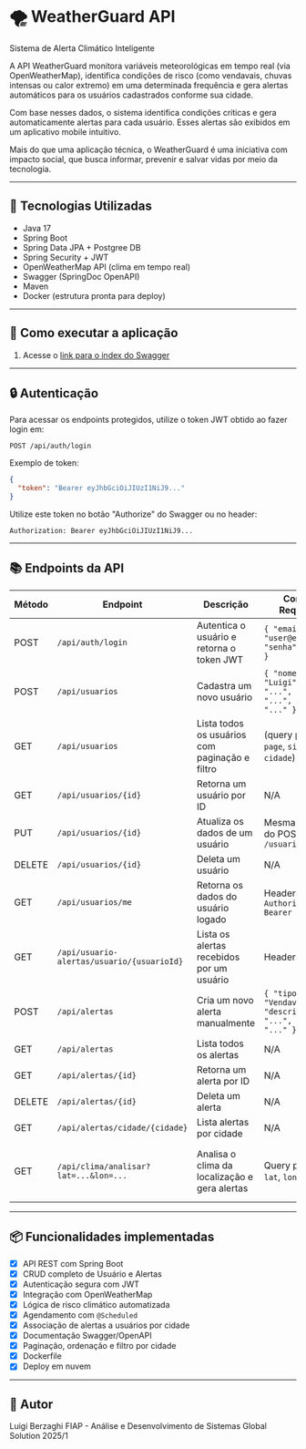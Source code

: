# 🌪️ WeatherGuard API

Sistema de Alerta Climático Inteligente

A API WeatherGuard monitora variáveis meteorológicas em tempo real (via OpenWeatherMap), identifica condições de risco (como vendavais, chuvas intensas ou calor extremo) em uma determinada frequência e gera alertas automáticos para os usuários cadastrados conforme sua cidade.

Com base nesses dados, o sistema identifica condições críticas e gera automaticamente alertas para cada usuário. Esses alertas são exibidos em um aplicativo mobile intuitivo.

Mais do que uma aplicação técnica, o WeatherGuard é uma iniciativa com impacto social, que busca informar, prevenir e salvar vidas por meio da tecnologia.

---

## 📌 Tecnologias Utilizadas

* Java 17
* Spring Boot 
* Spring Data JPA + Postgree DB
* Spring Security + JWT
* OpenWeatherMap API (clima em tempo real)
* Swagger (SpringDoc OpenAPI)
* Maven
* Docker (estrutura pronta para deploy)

---

## 🚀 Como executar a aplicação

1. Acesse o [link para o index do Swagger](https://weatherguard-1ylt.onrender.com/swagger-ui/index.html)

---

## 🔒 Autenticação

Para acessar os endpoints protegidos, utilize o token JWT obtido ao fazer login em:

```
POST /api/auth/login
```

Exemplo de token:

```json
{
  "token": "Bearer eyJhbGciOiJIUzI1NiJ9..."
}
```

Utilize este token no botão "Authorize" do Swagger ou no header:

```
Authorization: Bearer eyJhbGciOiJIUzI1NiJ9...
```

---

## 📚 Endpoints da API

| Método | Endpoint                                   | Descrição                                      | Corpo da Requisição                                                    | Resposta de Sucesso                        |
| ------ | ------------------------------------------ | ---------------------------------------------- | ---------------------------------------------------------------------- | ------------------------------------------ |
| POST   | `/api/auth/login`                          | Autentica o usuário e retorna o token JWT      | `{ "email": "user@email.com", "senha": "123456" }`                     | `{ "token": "Bearer eyJhbGci..." }`        |
| POST   | `/api/usuarios`                            | Cadastra um novo usuário                       | `{ "nome": "Luigi", "email": "...", "senha": "...", "cidade": "..." }` | JSON do usuário criado (sem senha)         |
| GET    | `/api/usuarios`                            | Lista todos os usuários com paginação e filtro | (query params: `page`, `size`, `sort`, `cidade`)                       | Lista paginada de `UsuarioDTO`             |
| GET    | `/api/usuarios/{id}`                       | Retorna um usuário por ID                      | N/A                                                                    | JSON de `UsuarioDTO`                       |
| PUT    | `/api/usuarios/{id}`                       | Atualiza os dados de um usuário                | Mesma estrutura do POST `/usuarios`                                    | JSON atualizado do usuário                 |
| DELETE | `/api/usuarios/{id}`                       | Deleta um usuário                              | N/A                                                                    | Status `204 No Content`                    |
| GET    | `/api/usuarios/me`                         | Retorna os dados do usuário logado             | Header: `Authorization: Bearer <token>`                                | JSON com `UsuarioDTO`                      |
| GET    | `/api/usuario-alertas/usuario/{usuarioId}` | Lista os alertas recebidos por um usuário      | Header: JWT                                                            | Lista de `AlertaDTO`                       |
| POST   | `/api/alertas`                             | Cria um novo alerta manualmente                | `{ "tipo": "Vendaval", "descricao": "...", "cidade": "..." }`          | JSON do alerta criado                      |
| GET    | `/api/alertas`                             | Lista todos os alertas                         | N/A                                                                    | Lista de `Alerta`                          |
| GET    | `/api/alertas/{id}`                        | Retorna um alerta por ID                       | N/A                                                                    | JSON de `Alerta`                           |
| DELETE | `/api/alertas/{id}`                        | Deleta um alerta                               | N/A                                                                    | Status `204 No Content`                    |
| GET    | `/api/alertas/cidade/{cidade}`             | Lista alertas por cidade                       | N/A                                                                    | Lista de `Alerta`                          |
| GET    | `/api/clima/analisar?lat=...&lon=...`      | Analisa o clima da localização e gera alertas  | Query params: `lat`, `lon`                                             | "Análise climática concluída com sucesso." |

---

## 📦 Funcionalidades implementadas

* [x] API REST com Spring Boot
* [x] CRUD completo de Usuário e Alertas
* [x] Autenticação segura com JWT
* [x] Integração com OpenWeatherMap
* [x] Lógica de risco climático automatizada
* [x] Agendamento com `@Scheduled`
* [x] Associação de alertas a usuários por cidade
* [x] Documentação Swagger/OpenAPI
* [x] Paginação, ordenação e filtro por cidade
* [x] Dockerfile
* [x] Deploy em nuvem

---

## 👤 Autor

Luigi Berzaghi
FIAP - Análise e Desenvolvimento de Sistemas
Global Solution 2025/1
